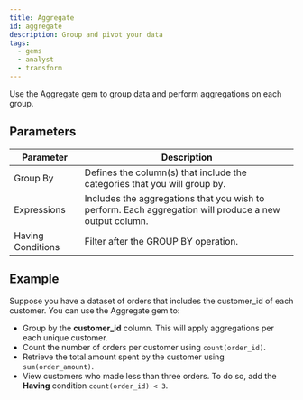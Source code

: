 ```yaml
---
title: Aggregate
id: aggregate
description: Group and pivot your data
tags:
  - gems
  - analyst
  - transform
---
```


Use the Aggregate gem to group data and perform aggregations on each group.

## Parameters

| Parameter         | Description                                                                                            |
| ----------------- | ------------------------------------------------------------------------------------------------------ |
| Group By          | Defines the column(s) that include the categories that you will group by.                              |
| Expressions       | Includes the aggregations that you wish to perform. Each aggregation will produce a new output column. |
| Having Conditions | Filter after the GROUP BY operation.                                                                   |

## Example

Suppose you have a dataset of orders that includes the customer_id of each customer. You can use the Aggregate gem to:

- Group by the **customer_id** column. This will apply aggregations per each unique customer.
- Count the number of orders per customer using `count(order_id)`.
- Retrieve the total amount spent by the customer using `sum(order_amount)`.
- View customers who made less than three orders. To do so, add the **Having** condition `count(order_id) < 3`.
